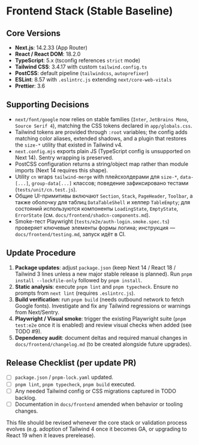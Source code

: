 # Frontend Stack (Stable Baseline)

## Core Versions
- **Next.js**: 14.2.33 (App Router)
- **React / React DOM**: 18.2.0
- **TypeScript**: 5.x (tsconfig references `strict` mode)
- **Tailwind CSS**: 3.4.17 with custom `tailwind.config.ts`
- **PostCSS**: default pipeline (`tailwindcss`, `autoprefixer`)
- **ESLint**: 8.57 with `.eslintrc.js` extending `next/core-web-vitals`
- **Prettier**: 3.6

## Supporting Decisions
- `next/font/google` now relies on stable families (`Inter`, `JetBrains Mono`, `Source Serif 4`), matching the CSS tokens declared in `app/globals.css`.
- Tailwind tokens are provided through `:root` variables; the config adds matching color aliases, extended shadows, and a plugin that restores the `size-*` utility that existed in Tailwind v4.
- `next.config.mjs` exports plain JS (TypeScript config is unsupported on Next 14). Sentry wrapping is preserved.
- PostCSS configuration returns a string/object map rather than module imports (Next 14 requires this shape).
- Utility `cn` wraps `tailwind-merge` with плейсхолдерами для `size-*`, `data-[...]`, `group-data[...]` классов; поведение зафиксировано тестами (`tests/unit/cn.test.js`).
- Общие UI-примитивы включают `Section`, `Stack`, `PageHeader`, `Toolbar`, а также оболочку для таблиц `DataTableShell` и хелпер `TableEmpty`; для состояний используются компоненты `LoadingState`, `EmptyState`, `ErrorState` (см. `docs/frontend/shadcn-components.md`).
- Smoke-тест Playwright (`tests/e2e/auth-login.smoke.spec.ts`) проверяет ключевые элементы формы логина; инструкция — `docs/frontend/testing.md`, запуск идёт в CI.

## Update Procedure
1. **Package updates**: adjust `package.json` (keep Next 14 / React 18 / Tailwind 3 lines unless a new major stable release is planned). Run `pnpm install --lockfile-only` followed by `pnpm install`.
2. **Static analysis**: execute `pnpm lint` and `pnpm typecheck`. Ensure no prompts from `next lint` (requires `.eslintrc.js`).
3. **Build verification**: run `pnpm build` (needs outbound network to fetch Google fonts). Investigate and fix any Tailwind regressions or warnings from Next/Sentry.
4. **Playwright / Visual smoke**: trigger the existing Playwright suite (`pnpm test:e2e` once it is enabled) and review visual checks when added (see TODO #9).
5. **Dependency audit**: document deltas and required manual changes in `docs/frontend/changelog.md` (to be created alongside future upgrades).

## Release Checklist (per update PR)
- [ ] `package.json` / `pnpm-lock.yaml` updated.
- [ ] `pnpm lint`, `pnpm typecheck`, `pnpm build` executed.
- [ ] Any needed Tailwind config or CSS migrations captured in TODO backlog.
- [ ] Documentation in `docs/frontend` amended when behavior or tooling changes.

This file should be revised whenever the core stack or validation process evolves (e.g. adoption of Tailwind 4 once it becomes GA, or upgrading to React 19 when it leaves prerelease).
